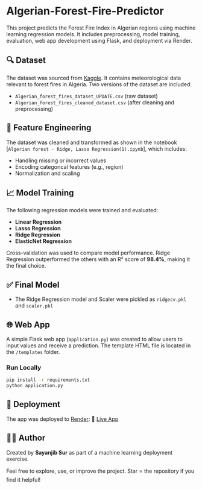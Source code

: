 # Algerian-Forest-Fire-Predictor

This project predicts the Forest Fire Index in Algerian regions using machine learning regression models. It includes preprocessing, model training, evaluation, web app development using Flask, and deployment via Render.

## 🔍 Dataset

The dataset was sourced from [Kaggle](https://www.kaggle.com/). It contains meteorological data relevant to forest fires in Algeria. Two versions of the dataset are included:

* `Algerian_forest_fires_dataset_UPDATE.csv` (raw dataset)
* `Algerian_forest_fires_cleaned_dataset.csv` (after cleaning and preprocessing)

## 🧪 Feature Engineering

The dataset was cleaned and transformed as shown in the notebook [`Algerian forest - Ridge, Lasso Regression(1).ipynb`], which includes:

* Handling missing or incorrect values
* Encoding categorical features (e.g., region)
* Normalization and scaling

## 📈 Model Training

The following regression models were trained and evaluated:

* **Linear Regression**
* **Lasso Regression**
* **Ridge Regression**
* **ElasticNet Regression**

Cross-validation was used to compare model performance. Ridge Regression outperformed the others with an R² score of **98.4%**, making it the final choice.

## ✅ Final Model

* The Ridge Regression model and Scaler were pickled as `ridgecv.pkl` and `scaler.pkl`

## 🌐 Web App

A simple Flask web app (`application.py`) was created to allow users to input values and receive a prediction. The template HTML file is located in the `/templates` folder.

### Run Locally

```bash
pip install -r requirements.txt
python application.py
```

## 🚀 Deployment

The app was deployed to [Render](https://render.com):
🔗 [Live App](https://algerian-forest-fire-predictor-7q2x.onrender.com/)



## 🙇‍♂️ Author

Created by **Sayanjib Sur** as part of a machine learning deployment exercise.

Feel free to explore, use, or improve the project. Star ⭐ the repository if you find it helpful!
